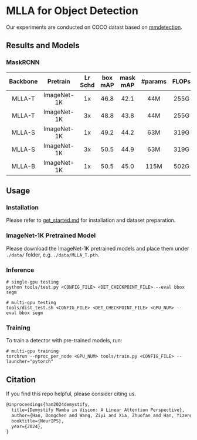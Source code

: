 # MLLA for Object Detection

Our experiments are conducted on COCO datast based on [mmdetection](https://github.com/open-mmlab/mmdetection).

## Results and Models

### MaskRCNN

| Backbone | Pretrain | Lr Schd | box mAP | mask mAP | #params | FLOPs | config | model |
| :---: | :---: | :---: | :---: | :---: | :---: | :---: | :---: | :---: |
| MLLA-T | ImageNet-1K | 1x | 46.8 | 42.1 | 44M | 255G | [config](configs/mlla/mlla_t_mrcnn_1x.py) | [TsinghuaCloud](https://cloud.tsinghua.edu.cn/f/ce362e868fb5491ca55c/?dl=1) |
| MLLA-T | ImageNet-1K | 3x | 48.8 |   43.8   | 44M | 255G | [config](configs/mlla/mlla_t_mrcnn_3x.py) | [TsinghuaCloud](https://cloud.tsinghua.edu.cn/f/339d49127565432fb912/?dl=1) |
| MLLA-S | ImageNet-1K | 1x | 49.2 | 44.2 | 63M | 319G | [config](configs/mlla/mlla_s_mrcnn_1x.py) | [TsinghuaCloud](https://cloud.tsinghua.edu.cn/f/3d29bec850e0441a8842/?dl=1) |
| MLLA-S | ImageNet-1K | 3x | 50.5 | 44.9 | 63M | 319G | [config](configs/mlla/mlla_s_mrcnn_3x.py) | [TsinghuaCloud](https://cloud.tsinghua.edu.cn/f/b501c886982e4c7f926d/?dl=1) |
| MLLA-B | ImageNet-1K | 1x | 50.5 | 45.0 | 115M | 502G | [config](configs/mlla/mlla_b_mrcnn_1x.py) | [TsinghuaCloud](https://cloud.tsinghua.edu.cn/f/826278b01bed4df2bbc1/?dl=1) |

## Usage

### Installation

Please refer to [get_started.md](https://github.com/open-mmlab/mmdetection/blob/master/docs/en/get_started.md) for installation and dataset preparation.

### ImageNet-1K Pretrained Model

Please download the ImageNet-1K pretrained models and place them under `./data/` folder, e.g. `./data/MLLA_T.pth`.

### Inference

```
# single-gpu testing
python tools/test.py <CONFIG_FILE> <DET_CHECKPOINT_FILE> --eval bbox segm

# multi-gpu testing
tools/dist_test.sh <CONFIG_FILE> <DET_CHECKPOINT_FILE> <GPU_NUM> --eval bbox segm
```

### Training

To train a detector with pre-trained models, run:
```
# multi-gpu training
torchrun --nproc_per_node <GPU_NUM> tools/train.py <CONFIG_FILE> --launcher="pytorch"
```

## Citation

If you find this repo helpful, please consider citing us.

```latex
@inproceedings{han2024demystify,
  title={Demystify Mamba in Vision: A Linear Attention Perspective},
  author={Han, Dongchen and Wang, Ziyi and Xia, Zhuofan and Han, Yizeng and Pu, Yifan and Ge, Chunjiang and Song, Jun and Song, Shiji and Zheng, Bo and Huang, Gao},
  booktitle={NeurIPS},
  year={2024},
}
```

